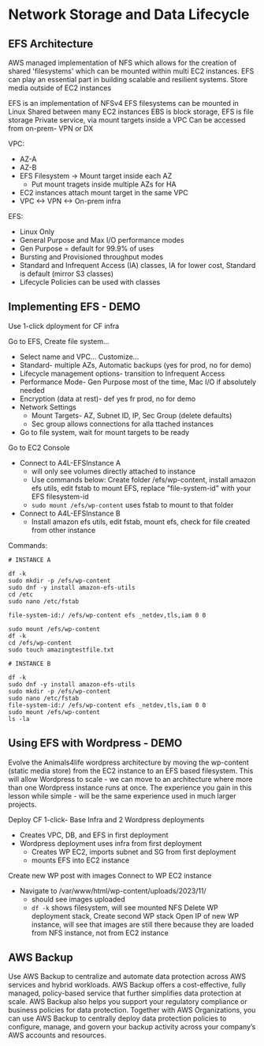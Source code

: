# Network Storage and Data Lifecycle

## EFS Architecture
AWS managed implementation of NFS which allows for the creation of shared 'filesystems' which can be mounted within multi EC2 instances.
EFS can play an essential part in building scalable and resilient systems.
Store media outside of EC2 instances

EFS is an implementation of NFSv4
EFS filesystems can be mounted in Linux
Shared between many EC2 instances
EBS is block storage, EFS is file storage
Private service, via mount targets inside a VPC
Can be accessed from on-prem- VPN or DX

VPC:
- AZ-A
- AZ-B
- EFS Filesystem -> Mount target inside each AZ
  - Put mount tragets inside multiple AZs for HA
- EC2 instances attach mount target in the same VPC
- VPC <-> VPN <-> On-prem infra

EFS:
- Linux Only
- General Purpose and Max I/O performance modes
- Gen Purpose = default for 99.9% of uses
- Bursting and Provisioned throughput modes
- Standard and Infrequent Access (IA) classes, IA for lower cost, Standard is default (mirror S3 classes)
- Lifecycle Policies can be used with classes

## Implementing EFS - DEMO
Use 1-click dployment for CF infra

Go to EFS, Create file system...
- Select name and VPC... Customize...
- Standard- multiple AZs, Automatic backups (yes for prod, no for demo)
- Lifecycle management options- transition to Infrequent Access
- Performance Mode- Gen Purpose most of the time, Mac I/O if absolutely needed
- Encryption (data at rest)- def yes fr prod, no for demo
- Network Settings
  - Mount Targets- AZ, Subnet ID, IP, Sec Group (delete defaults)
  - Sec group allows connections for alla ttached instances
- Go to file system, wait for mount targets to be ready

Go to EC2 Console
- Connect to A4L-EFSInstance A
  - will only see volumes directly attached to instance
  - Use commands below: Create folder /efs/wp-content, install amazon efs utils, edit fstab to mount EFS, replace "file-system-id" with your EFS filesystem-id 
  - `sudo mount /efs/wp-content` uses fstab to mount to that folder
- Connect to A4L-EFSInstance B
  - Install amazon efs utils, edit fstab, mount efs, check for file created from other instance

Commands:
```
# INSTANCE A

df -k
sudo mkdir -p /efs/wp-content
sudo dnf -y install amazon-efs-utils
cd /etc
sudo nano /etc/fstab

file-system-id:/ /efs/wp-content efs _netdev,tls,iam 0 0 

sudo mount /efs/wp-content
df -k
cd /efs/wp-content
sudo touch amazingtestfile.txt

# INSTANCE B

df -k
sudo dnf -y install amazon-efs-utils
sudo mkdir -p /efs/wp-content
sudo nano /etc/fstab
file-system-id:/ /efs/wp-content efs _netdev,tls,iam 0 0
sudo mount /efs/wp-content
ls -la
```

## Using EFS with Wordpress - DEMO
Evolve the Animals4life wordpress architecture by moving the wp-content (static media store) from the EC2 instance to an EFS based filesystem.
This will allow Wordpress to scale - we can move to an architecture where more than one Wordpress instance runs at once.
The experience you gain in this lesson while simple - will be the same experience used in much larger projects.

Deploy CF 1-click- Base Infra and 2 Wordpress deployments
  - Creates VPC, DB, and EFS in first deployment
  - Wordpress deployment uses infra from first deployment
    - Creates WP EC2, imports subnet and SG from first deployment
    - mounts EFS into EC2 instance

Create new WP post with images
Connect to WP EC2 instance
- Navigate to /var/www/html/wp-content/uploads/2023/11/
  - should see images uploaded
  - `df -k` shows filesystem, will see mounted NFS
Delete WP deployment stack, Create second WP stack
Open IP of new WP instance, will see that images are still there because they are loaded from NFS instance, not from EC2 instance

## AWS Backup
Use AWS Backup to centralize and automate data protection across AWS services and hybrid workloads. 
AWS Backup offers a cost-effective, fully managed, policy-based service that further simplifies data protection at scale. 
AWS Backup also helps you support your regulatory compliance or business policies for data protection. 
Together with AWS Organizations, you can use AWS Backup to centrally deploy data protection policies to configure, manage, and govern your backup activity across your company’s AWS accounts and resources.


